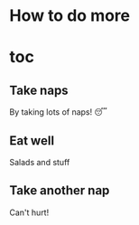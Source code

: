 # How to do more

# toc

## Take naps

By taking lots of naps! 😴

## Eat well

Salads and stuff

## Take another nap

Can't hurt!
